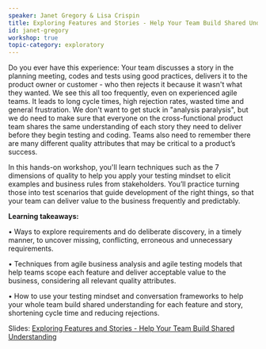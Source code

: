 ```yaml
---
speaker: Janet Gregory & Lisa Crispin
title: Exploring Features and Stories - Help Your Team Build Shared Understanding
id: janet-gregory
workshop: true
topic-category: exploratory
---
```

Do you ever have this experience: Your team discusses a story in the planning meeting, codes and tests using good practices, delivers it to the product owner or customer - who then rejects it because it wasn't what they wanted. We see this all too frequently, even on experienced agile teams. It leads to long cycle times, high rejection rates, wasted time and general frustration.
We don't want to get stuck in "analysis paralysis", but we do need to make sure that everyone on the cross-functional product team shares the same understanding of each story they need to deliver before they begin testing and coding. Teams also need to remember there are many different quality attributes that may be critical to a product’s success.

In this hands-on workshop, you'll learn techniques such as the 7 dimensions of quality to help you apply your testing mindset to elicit examples and business rules from stakeholders. You’ll practice turning those into test scenarios that guide development of the right things, so that your team can deliver value to the business frequently and predictably. 

**Learning takeaways:**

•	Ways to explore requirements and do deliberate discovery, in a timely manner, to uncover missing, conflicting, erroneous and unnecessary requirements.

•	Techniques from agile business analysis and agile testing models that help teams scope each feature and deliver acceptable value to the business, considering all relevant quality attributes.

•	How to use your testing mindset and conversation frameworks to help your whole team build shared understanding for each feature and story, shortening cycle time and reducing rejections.

Slides: [Exploring Features and Stories - Help Your Team Build Shared Understanding](https://www.slideshare.net/janetgregoryca/exploring-features-and-stories-for-shared-understanding-workshop)